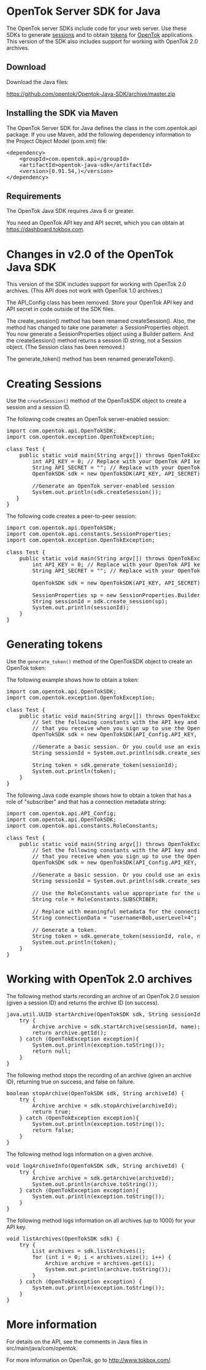 # OpenTok Server SDK for Java

The OpenTok server SDKs include code for your web server. Use these SDKs to generate
[sessions](http://tokbox.com/opentok/tutorials/create-session/) and to obtain
[tokens](http://tokbox.com/opentok/tutorials/create-token/) for 
[OpenTok](http://www.tokbox.com/) applications. This version of the SDK also includes
support for working with OpenTok 2.0 archives.

## Download

Download the Java files:

<https://github.com/opentok/Opentok-Java-SDK/archive/master.zip>

## Installing the SDK via Maven

The OpenTok Server SDK for Java defines the class in the com.opentok.api package. If you use Maven, add
the following dependency information to the Project Object Model (pom.xml) file:

<pre>
&lt;dependency&gt;
    &lt;groupId&gt;com.opentok.api&lt;/groupId&gt;
    &lt;artifactId&gt;opentok-java-sdk&lt;/artifactId&gt;
    &lt;version&gt;[0.91.54,)&lt;/version&gt;
&lt;/dependency&gt;
</pre>


## Requirements

The OpenTok Java SDK requires Java 6 or greater.

You need an OpenTok API key and API secret, which you can obtain at <https://dashboard.tokbox.com>.


# Changes in v2.0 of the OpenTok Java SDK

This version of the SDK includes support for working with OpenTok 2.0 archives. (This API does not work
with OpenTok 1.0 archives.)

The API_Config class has been removed. Store your OpenTok API key and API secret in code outside
of the SDK files.

The create_session() method has been renamed createSession(). Also, the method has changed to
take one parameter: a SessionProperties object. You now generate a SessionProperties object using a
Builder pattern. And the createSession() method returns a session ID string, not a Session object.
(The Session class has been removed.)

The generate_token() method has been renamed generateToken().

# Creating Sessions
Use the `createSession()` method of the OpenTokSDK object to create a session and a session ID.

The following code creates an OpenTok server-enabled session:

<pre>
import com.opentok.api.OpenTokSDK;
import com.opentok.exception.OpenTokException;

class Test {
    public static void main(String argv[]) throws OpenTokException {
        int API_KEY = 0; // Replace with your OpenTok API key.
        String API_SECRET = ""; // Replace with your OpenTok API secret.
        OpenTokSDK sdk = new OpenTokSDK(API_KEY, API_SECRET);

        //Generate an OpenTok server-enabled session
        System.out.println(sdk.createSession());
   }
}
</pre>

The following code creates a peer-to-peer session:

<pre>
import com.opentok.api.OpenTokSDK;
import com.opentok.api.constants.SessionProperties;
import com.opentok.exception.OpenTokException;

class Test {
    public static void main(String argv[]) throws OpenTokException {
        int API_KEY = 0; // Replace with your OpenTok API key.
        String API_SECRET = ""; // Replace with your OpenTok API secret.

        OpenTokSDK sdk = new OpenTokSDK(API_KEY, API_SECRET);

        SessionProperties sp = new SessionProperties.Builder().p2pPreference(true).build();
        String sessionId = sdk.create_session(sp);
        System.out.println(sessionId);
    }
}
</pre>

# Generating tokens
Use the  `generate_token()` method of the OpenTokSDK object to create an OpenTok token:

The following example shows how to obtain a token:

<pre>
import com.opentok.api.OpenTokSDK;
import com.opentok.exception.OpenTokException;

class Test {
    public static void main(String argv[]) throws OpenTokException {
        // Set the following constants with the API key and API secret
        // that you receive when you sign up to use the OpenTok API:
        OpenTokSDK sdk = new OpenTokSDK(API_Config.API_KEY, API_Config.API_SECRET);

        //Generate a basic session. Or you could use an existing session ID.
        String sessionId = System.out.println(sdk.create_session());

        String token = sdk.generate_token(sessionId);
        System.out.println(token);
    }
}
</pre>

The following Java code example shows how to obtain a token that has a role of "subscriber" and that has
a connection metadata string:

<pre>import com.opentok.api.API_Config;
import com.opentok.api.OpenTokSDK;
import com.opentok.api.constants.RoleConstants;

class Test {
    public static void main(String argv[]) throws OpenTokException {
        // Set the following constants with the API key and API secret
        // that you receive when you sign up to use the OpenTok API:
        OpenTokSDK sdk = new OpenTokSDK(API_Config.API_KEY, API_Config.API_SECRET);

        //Generate a basic session. Or you could use an existing session ID.
        String sessionId = System.out.println(sdk.create_session().getSessionId());

        // Use the RoleConstants value appropriate for the user.
        String role = RoleConstants.SUBSCRIBER;

        // Replace with meaningful metadata for the connection.
        String connectionData = "username=Bob,userLevel=4";

        // Generate a token.
        String token = sdk.generate_token(sessionId, role, null, connectionData);
        System.out.println(token);
    }
}
</pre>


# Working with OpenTok 2.0 archives

The following method starts recording an archive of an OpenTok 2.0 session (given a session ID)
and returns the archive ID (on success).

<pre>
java.util.UUID startArchive(OpenTokSDK sdk, String sessionId, String name) {
    try {
        Archive archive = sdk.startArchive(sessionId, name);
        return archive.getId();
    } catch (OpenTokException exception){
        System.out.println(exception.toString());
        return null;
    }
}
</pre>

The following method stops the recording of an archive (given an archive ID), returning
true on success, and false on failure.

<pre>
boolean stopArchive(OpenTokSDK sdk, String archiveId) {
    try {
        Archive archive = sdk.stopArchive(archiveId);
        return true;
    } catch (OpenTokException exception){
        System.out.println(exception.toString());
        return false;
    }
}
</pre>

The following method logs information on a given archive.

<pre>
void logArchiveInfo(OpenTokSDK sdk, String archiveId) {
    try {
        Archive archive = sdk.getArchive(archiveId);
        System.out.println(archive.toString());
    } catch (OpenTokException exception){
        System.out.println(exception.toString());
    }
}
</pre>

The following method logs information on all archives (up to 1000)
for your API key.

<pre>
void listArchives(OpenTokSDK sdk) {
    try {
        List<Archive> archives = sdk.listArchives();
        for (int i = 0; i &lt; archives.size(); i++) {
            Archive archive = archives.get(i);
            System.out.println(archive.toString());
        }
    } catch (OpenTokException exception) {
        System.out.println(exception.toString());
    }
}
</pre>



# More information

For details on the API, see the comments in Java files in src/main/java/com/opentok.

For more information on OpenTok, go to <http://www.tokbox.com/>.
